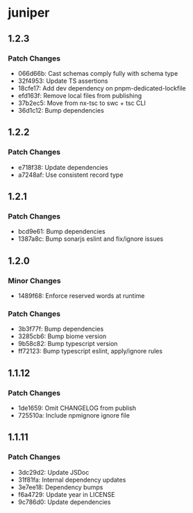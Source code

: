 # juniper

## 1.2.3

### Patch Changes

- 066d66b: Cast schemas comply fully with schema type
- 32f4953: Update TS assertions
- 18cfe17: Add dev dependency on pnpm-dedicated-lockfile
- efd163f: Remove local files from publishing
- 37b2ec5: Move from nx-tsc to swc + tsc CLI
- 36d1c12: Bump dependencies

## 1.2.2

### Patch Changes

- e718f38: Update dependencies
- a7248af: Use consistent record type

## 1.2.1

### Patch Changes

- bcd9e61: Bump dependencies
- 1387a8c: Bump sonarjs eslint and fix/ignore issues

## 1.2.0

### Minor Changes

- 1489f68: Enforce reserved words at runtime

### Patch Changes

- 3b3f77f: Bump dependencies
- 3285cb6: Bump biome version
- 9b58c82: Bump typescript version
- ff72123: Bump typescript eslint, apply/ignore rules

## 1.1.12

### Patch Changes

- 1de1659: Omit CHANGELOG from publish
- 725510a: Include npmignore ignore file

## 1.1.11

### Patch Changes

- 3dc29d2: Update JSDoc
- 31f81fa: Internal dependency updates
- 3e7ee18: Dependency bumps
- f6a4729: Update year in LICENSE
- 9c786d0: Update dependencies
